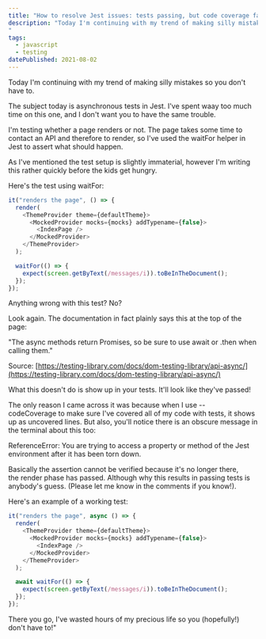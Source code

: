 ```yaml
---
title: "How to resolve Jest issues: tests passing, but code coverage fails!"
description: "Today I'm continuing with my trend of making silly mistakes so you don't have to. The subject today is asynchronous tests in Jest. I've spent too much time on this one, and I don't want you to have the same trouble!
"
tags: 
  - javascript
  - testing
datePublished: 2021-08-02
---
```

Today I'm continuing with my trend of making silly mistakes so you don't have to.

The subject today is asynchronous tests in Jest. I've spent waay too much time on this one, and I don't want you to have the same trouble.

I'm testing whether a page renders or not. The page takes some time to contact an API and therefore to render, so I've used the waitFor helper in Jest to assert what should happen.

As I've mentioned the test setup is slightly immaterial, however I'm writing this rather quickly before the kids get hungry.

Here's the test using waitFor:

```javascript
it("renders the page", () => {
  render(
    <ThemeProvider theme={defaultTheme}>
      <MockedProvider mocks={mocks} addTypename={false}>
        <IndexPage />
      </MockedProvider>
    </ThemeProvider>
  );

  waitFor(() => {
    expect(screen.getByText(/messages/i)).toBeInTheDocument();
  });
});
```

Anything wrong with this test? No?

Look again. The documentation in fact plainly says this at the top of the page:

"The async methods return Promises, so be sure to use await or .then when calling them."

Source: [https://testing-library.com/docs/dom-testing-library/api-async/](https://testing-library.com/docs/dom-testing-library/api-async/)

What this doesn't do is show up in your tests. It'll look like they've passed!

The only reason I came across it was because when I use \--codeCoverage to make sure I've covered all of my code with tests, it shows up as uncovered lines. But also, you'll notice there is an obscure message in the terminal about this too:

ReferenceError: You are trying to access a property or method of the Jest environment after it has been torn down.

Basically the assertion cannot be verified because it's no longer there, the render phase has passed. Although why this results in passing tests is anybody's guess. (Please let me know in the comments if you know!).

Here's an example of a working test:

```javascript
it("renders the page", async () => {
  render(
    <ThemeProvider theme={defaultTheme}>
      <MockedProvider mocks={mocks} addTypename={false}>
        <IndexPage />
      </MockedProvider>
    </ThemeProvider>
  );

  await waitFor(() => {
    expect(screen.getByText(/messages/i)).toBeInTheDocument();
  });
});
```

There you go, I've wasted hours of my precious life so you (hopefully!) don't have to!"